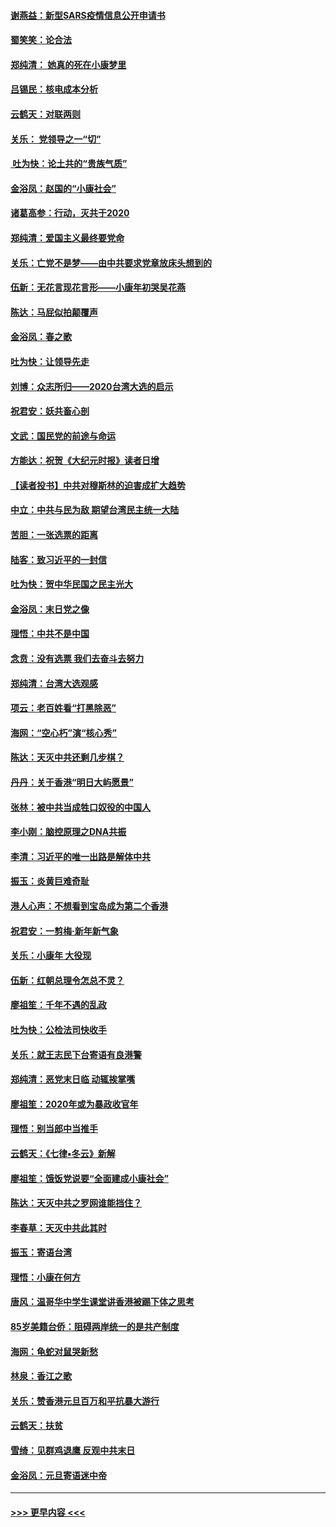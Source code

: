 #### [谢燕益：新型SARS疫情信息公开申请书](../pages/nsc993/n11808840.md?t=01221433) 
#### [蜀笑笑：论合法](../pages/nsc993/n11808064.md?t=01221433) 
#### [郑纯清： 她真的死在小康梦里](../pages/nsc993/n11806623.md?t=01221433) 
#### [吕锡民：核电成本分析](../pages/nsc993/n11806284.md?t=01221433) 
#### [云鹤天：对联两则](../pages/nsc993/n11805957.md?t=01221433) 
#### [关乐： 党领导之一“切”](../pages/nsc993/n11804505.md?t=01221433) 
#### [ 吐为快：论土共的“贵族气质”](../pages/nsc993/n11804490.md?t=01221433) 
#### [金浴凤：赵国的“小康社会”](../pages/nsc993/n11804452.md?t=01221433) 
#### [诸葛高参：行动，灭共于2020](../pages/nsc993/n11804120.md?t=01221433) 
#### [郑纯清：爱国主义最终要党命](../pages/nsc993/n11802197.md?t=01221433) 
#### [关乐：亡党不是梦——由中共要求党章放床头想到的](../pages/nsc993/n11802156.md?t=01221433) 
#### [伍新：无花言现花言形——小康年初哭吴花燕](../pages/nsc993/n11800044.md?t=01221433) 
#### [陈达：马屁似拍颠覆声](../pages/nsc993/n11800010.md?t=01221433) 
#### [金浴凤：春之歌](../pages/nsc993/n11797687.md?t=01221433) 
#### [吐为快：让领导先走](../pages/nsc993/n11797512.md?t=01221433) 
#### [刘博：众志所归——2020台湾大选的启示](../pages/nsc993/n11796878.md?t=01221433) 
#### [祝君安：妖共畜心剖](../pages/nsc993/n11794273.md?t=01221433) 
#### [文武：国民党的前途与命运](../pages/nsc993/n11794198.md?t=01221433) 
#### [方能达：祝贺《大纪元时报》读者日增](../pages/nsc993/n11793807.md?t=01221433) 
#### [【读者投书】中共对穆斯林的迫害成扩大趋势](../pages/nsc993/n11791371.md?t=01221433) 
#### [中立：中共与民为敌 期望台湾民主统一大陆](../pages/nsc993/n11790392.md?t=01221433) 
#### [苦胆：一张选票的距离](../pages/nsc993/n11788914.md?t=01221433) 
#### [陆客：致习近平的一封信](../pages/nsc993/n11788867.md?t=01221433) 
#### [吐为快：贺中华民国之民主光大](../pages/nsc993/n11788618.md?t=01221433) 
#### [金浴凤：末日党之像](../pages/nsc993/n11787475.md?t=01221433) 
#### [理悟：中共不是中国](../pages/nsc993/n11787463.md?t=01221433) 
#### [念贲：没有选票  我们去奋斗去努力](../pages/nsc993/n11787398.md?t=01221433) 
#### [郑纯清：台湾大选观感](../pages/nsc993/n11786210.md?t=01221433) 
#### [项云：老百姓看“打黑除恶”](../pages/nsc993/n11785398.md?t=01221433) 
#### [海网：“空心朽”演“核心秀”](../pages/nsc993/n11783874.md?t=01221433) 
#### [陈达：天灭中共还剩几步棋？](../pages/nsc993/n11783719.md?t=01221433) 
#### [丹丹：关于香港“明日大屿愿景”](../pages/nsc993/n11783273.md?t=01221433) 
#### [张林：被中共当成牲口奴役的中国人](../pages/nsc993/n11782397.md?t=01221433) 
#### [李小刚：脑控原理之DNA共振](../pages/nsc993/n11780962.md?t=01221433) 
#### [李清：习近平的唯一出路是解体中共](../pages/nsc993/n11780866.md?t=01221433) 
#### [振玉：炎黄巨难奇耻](../pages/nsc993/n11779632.md?t=01221433) 
#### [港人心声：不想看到宝岛成为第二个香港](../pages/nsc993/n11778817.md?t=01221433) 
#### [祝君安：一剪梅‧新年新气象](../pages/nsc993/n11776340.md?t=01221433) 
#### [关乐：小康年 大役现](../pages/nsc993/n11774213.md?t=01221433) 
#### [伍新：红朝总理令怎总不灵？](../pages/nsc993/n11770813.md?t=01221433) 
#### [廖祖笙：千年不遇的乱政](../pages/nsc993/n11770373.md?t=01221433) 
#### [吐为快：公检法司快收手](../pages/nsc993/n11770359.md?t=01221433) 
#### [关乐：就王志民下台寄语有良港警](../pages/nsc993/n11769903.md?t=01221433) 
#### [郑纯清：恶党末日临 动辄挨掌嘴](../pages/nsc993/n11769356.md?t=01221433) 
#### [廖祖笙：2020年或为暴政收官年](../pages/nsc993/n11768216.md?t=01221433) 
#### [理悟：别当郎中当推手](../pages/nsc993/n11768243.md?t=01221433) 
#### [云鹤天：《七律▪冬云》新解](../pages/nsc993/n11768204.md?t=01221433) 
#### [廖祖笙：饿饭党说要“全面建成小康社会”](../pages/nsc993/n11767482.md?t=01221433) 
#### [陈达：天灭中共之罗网谁能挡住？](../pages/nsc993/n11767465.md?t=01221433) 
#### [李春草：天灭中共此其时](../pages/nsc993/n11767452.md?t=01221433) 
#### [振玉：寄语台湾](../pages/nsc993/n11767432.md?t=01221433) 
#### [理悟：小康在何方](../pages/nsc993/n11767394.md?t=01221433) 
#### [唐风：温哥华中学生课堂讲香港被踢下体之思考](../pages/nsc993/n11766848.md?t=01221433) 
#### [85岁美籍台侨：阻碍两岸统一的是共产制度](../pages/nsc993/n11765043.md?t=01221433) 
#### [海网：龟蛇对鼠哭新愁](../pages/nsc993/n11764895.md?t=01221433) 
#### [林泉：香江之歌](../pages/nsc993/n11764415.md?t=01221433) 
#### [关乐：赞香港元旦百万和平抗暴大游行](../pages/nsc993/n11764382.md?t=01221433) 
#### [云鹤天：扶贫](../pages/nsc993/n11764245.md?t=01221433) 
#### [雪绮：见群鸡退鹰  反观中共末日](../pages/nsc993/n11762112.md?t=01221433) 
#### [金浴凤：元旦寄语迷中帝](../pages/nsc993/n11761788.md?t=01221433) 

----
#### [ >>> 更早内容 <<< ](../indexes/nsc993-earlier.md)
